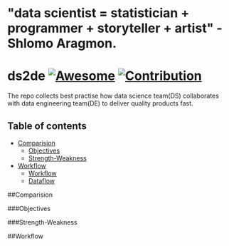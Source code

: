 # "data scientist = statistician + programmer + storyteller + artist" - Shlomo Aragmon.

# ds2de [![Awesome](https://cdn.rawgit.com/sindresorhus/awesome/d7305f38d29fed78fa85652e3a63e154dd8e8829/media/badge.svg)](https://github.com/sindresorhus/awesome) [![Contribution](https://img.shields.io/badge/contributions-welcome-brightgreen.svg?style=flat)](https://github.com/liukelinlin/ds2de)
The repo collects best practise how data science team(DS) collaborates with data engineering team(DE) to deliver quality products fast.

## Table of contents

* [Comparision](#Comparison)
  * [Objectives](#Objectives)
  * [Strength-Weakness](#Strength-Weakness)
* [Workflow](#Workflow)
  * [Workflow](Workflow)
  * [Dataflow](Dataflow)

##Comparision

###Objectives

###Strength-Weakness

##Workflow
